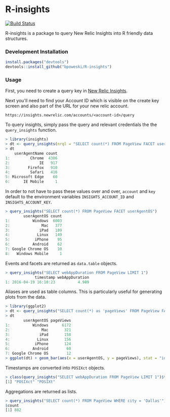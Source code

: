 # R-insights

[![Build Status](https://travis-ci.org/bpoweski/R-insights.png?branch=master)](https://travis-ci.org/bpoweski/R-insights)

R-insights is a package to query New Relic Insights into R friendly data structures.


### Development Installation

```R
install.packages("devtools")
devtools::install_github("bpoweski/R-insights")
```

### Usage

First, you need to create a query key in [New Relic Insights](https://insights.newrelic.com).

Next you'll need to find your Account ID which is visible on the create key screen and also part of the URL for your new relic account.

```
https://insights.newrelic.com/accounts/<account-id>/query
```

To query insights, simply pass the query and relevant credentials the the `query_insights` function.

``` R
> library(insights)
> dt <- query_insights(nrql = "SELECT count(*) FROM PageView FACET userAgentName", account = <account-id>, key = <insights-key>)
> dt
    userAgentName count
1:         Chrome  4306
2:             IE   917
3:        Firefox   910
4:         Safari   416
5: Microsoft Edge    60
6:      IE Mobile     1
```

In order to not have to pass these values over and over, `account` and `key` default to the environment variables `INSIGHTS_ACCOUNT_ID` and `INSIGHTS_ACCOUNT_KEY`.

``` R
> query_insights("SELECT count(*) FROM PageView FACET userAgentOS")
        userAgentOS count
1:          Windows  6003
2:              Mac   377
3:             iPad   189
4:            Linux   149
5:           iPhone    95
6:          Android    62
7: Google Chrome OS    10
8:   Windows Mobile     1
```

Events and facets are returned as `data.table` objects.

```R
> query_insights("SELECT webAppDuration FROM PageView LIMIT 1")
             timestamp webAppDuration
1: 2016-04-19 16:10:23          4.989
```

Aliases are used as table columns.  This is particularly useful for generating plots from the data.

```R
> library(ggplot2)
> dt <- query_insights("SELECT count(*) as 'pageViews' FROM PageView FACET userAgentOS")
> dt
        userAgentOS pageViews
1:          Windows      6172
2:              Mac       321
3:             iPad       158
4:            Linux       156
5:           iPhone       124
6:          Android        60
7: Google Chrome OS        12
> ggplot(dt) + geom_bar(aes(x = userAgentOS, y = pageViews), stat = "identity")
```


Timestamps are converted into `POSIXct` objects.

``` R
> class(query_insights("SELECT webAppDuration FROM PageView LIMIT 1")$timestamp)
[1] "POSIXct" "POSIXt"
```

Aggregations are returned as lists.

``` R
> query_insights("SELECT count(*) FROM PageView WHERE city = 'Dallas'")
$count
[1] 882
```
